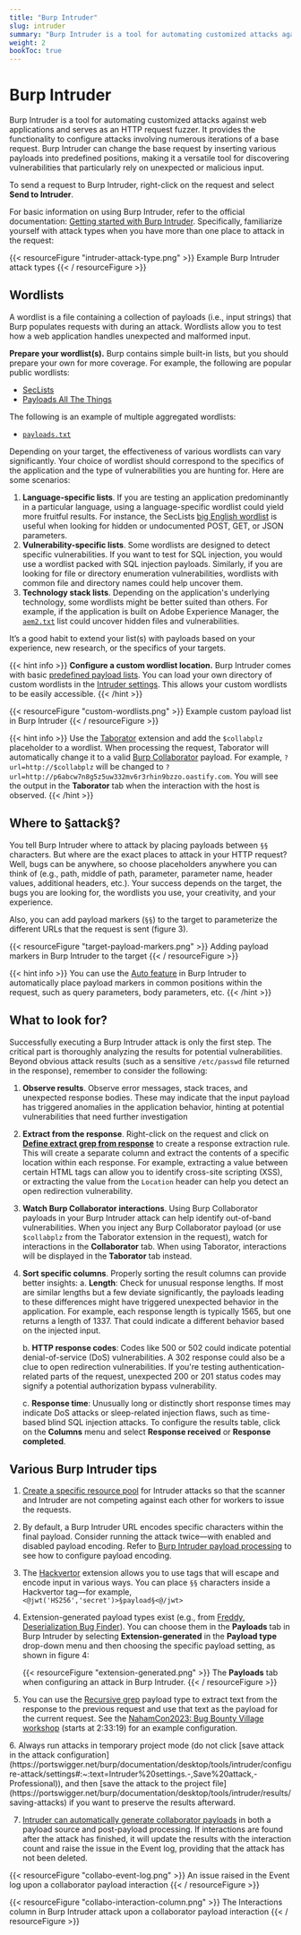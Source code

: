 ```yaml
---
title: "Burp Intruder"
slug: intruder
summary: "Burp Intruder is a tool for automating customized attacks against web applications and serves as an HTTP request fuzzer."
weight: 2
bookToc: true
---
```


# Burp Intruder

Burp Intruder is a tool for automating customized attacks against web applications and serves as an HTTP request fuzzer.
It provides the functionality to configure attacks involving numerous iterations of a base request.
Burp Intruder can change the base request by inserting various payloads into predefined positions, making it a versatile
tool for discovering vulnerabilities that particularly rely on unexpected or malicious input.

To send a request to Burp Intruder, right-click on the request and select **Send to Intruder**.

For basic information on using Burp Intruder, refer to the official documentation: [Getting started with Burp Intruder](https://portswigger.net/burp/documentation/desktop/tools/intruder/getting-started).
Specifically, familiarize yourself with attack types when you have more than one place to attack in the request:

{{< resourceFigure "intruder-attack-type.png" >}}
Example Burp Intruder attack types
{{< / resourceFigure >}}

## Wordlists

A wordlist is a file containing a collection of payloads (i.e., input strings) that Burp populates requests with during an attack.
Wordlists allow you to test how a web application handles unexpected and malformed input.

**Prepare your wordlist(s).** Burp contains simple built-in lists, but you should prepare your own for more coverage. For example,
the following are popular public wordlists:

- [SecLists](https://github.com/danielmiessler/SecLists)
- [Payloads All The Things](https://github.com/swisskyrepo/PayloadsAllTheThings)

The following is an example of multiple aggregated wordlists:

- [`payloads.txt`](https://gist.github.com/ahpaleus/e80654d82e718731e8b5385d5df56f2b)
  
Depending on your target, the effectiveness of various wordlists can vary significantly.
Your choice of wordlist should correspond to the specifics of the application and the type of vulnerabilities you are hunting for.
Here are some scenarios:

1. **Language-specific lists**. If you are testing an application predominantly in a particular language, using a language-specific
wordlist could yield more fruitful results. For instance, the SecLists [big English wordlist](https://github.com/danielmiessler/SecLists/blob/master/Discovery/Web-Content/raft-large-words-lowercase.txt) is useful when looking for hidden
or undocumented POST, GET, or JSON parameters.
2. **Vulnerability-specific lists**. Some wordlists are designed to detect specific vulnerabilities.
If you want to test for SQL injection, you would use a wordlist packed with SQL injection payloads.
Similarly, if you are looking for file or directory enumeration vulnerabilities, wordlists with common
file and directory names could help uncover them.
3. **Technology stack lists**. Depending on the application's underlying technology, some wordlists might be better suited
than others. For example, if the application is built on Adobe Experience Manager, the [`aem2.txt`](https://github.com/danielmiessler/SecLists/blob/3ff9658de5742e4ebb73aff996d6a1170e0a256e/Discovery/Web-Content/aem2.txt)
 list could uncover hidden files and vulnerabilities.

It’s a good habit to extend your list(s) with payloads based on your experience, new research, or the specifics of your targets.

{{< hint info >}}
**Configure a custom wordlist location.** Burp Intruder comes with basic [predefined payload lists](https://portswigger.net/burp/documentation/desktop/tools/intruder/configure-attack/payload-lists).
You can load your own directory of custom wordlists in the [Intruder settings](https://portswigger.net/burp/documentation/desktop/settings/tools/intruder#payload-list-location:~:text=Saving%20attacks.-,Payload%20list%20location,-These%20settings%20enable).
This allows your custom wordlists to be easily accessible.
{{< /hint >}}

{{< resourceFigure "custom-wordlists.png" >}}
Example custom payload list in Burp Intruder
{{< / resourceFigure >}}

{{< hint info >}}
Use the [Taborator](https://portswigger.net/bappstore/c9c37e424a744aa08866652f63ee9e0f) extension and add the `$collabplz`
placeholder to a wordlist.
When processing the request, Taborator will automatically change it to a valid <mandy>[Burp Collaborator]() payload.
For example, `?url=http://$collabplz` will be changed to `?url=http://p6abcw7n8g5z5uw332mv6r3rhin9bzzo.oastify.com`.
You will see the output in the **Taborator** tab when the interaction with the host is observed.
{{< /hint >}}

## Where to §attack§?

You tell Burp Intruder where to attack by placing payloads between `§§` characters. But where are the exact places
to attack in your HTTP request? Well, bugs can be anywhere, so choose placeholders anywhere you can think of
(e.g., path, middle of path, parameter, parameter name, header values, additional headers, etc.).
Your success depends on the target, the bugs you are looking for, the wordlists you use, your creativity, and your experience.

<mandy>Also, you can add payload markers (`§§`) to the target to parameterize the different URLs that the request is sent (figure 3).

{{< resourceFigure "target-payload-markers.png" >}}
Adding payload markers in Burp Intruder to the target
{{< / resourceFigure >}}

{{< hint info >}}
You can use the [Auto feature](https://portswigger.net/burp/documentation/desktop/tools/intruder/configure-attack/positions#:~:text=Apply%20automatic%20payload%20markers%20%2D%20click%20Auto%20%C2%A7)
in Burp Intruder to automatically place payload markers in common positions within the request, such as query parameters,
body parameters, etc.
{{< /hint >}}
</mandy>

## What to look for?

Successfully executing a Burp Intruder attack is only the first step. The critical part is thoroughly analyzing
the results for potential vulnerabilities. Beyond obvious attack results (such as a sensitive `/etc/passwd`
file returned in the response), remember to consider the following:

1. **Observe results**. Observe error messages, stack traces, and unexpected response bodies.
These may indicate that the input payload has triggered anomalies in the application behavior,
hinting at potential vulnerabilities that need further investigation

2. **Extract from the response**. Right-click on the request and click on [**Define extract grep from response**](https://portswigger.net/burp/documentation/desktop/tools/intruder/configure-attack/settings#grep-extract)
to create a response extraction rule. This will create a separate column and extract the contents of a specific location within
each response. For example, extracting a value between certain HTML tags can allow you to identify cross-site scripting (XSS),
or extracting the value from the `Location` header can help you detect an open redirection vulnerability.

3. **Watch Burp Collaborator interactions**. Using Burp Collaborator payloads in your Burp Intruder attack can help identify
out-of-band vulnerabilities. When you inject any Burp Collaborator payload (or use `$collabplz` from the Taborator extension
in the request), watch for interactions in the **Collaborator** tab.
When using Taborator, interactions will be displayed in the **Taborator** tab instead.
4. **Sort specific columns**. Properly sorting the result columns can provide better insights:
   a. **Length**: Check for unusual response lengths. If most are similar lengths but a few deviate significantly,
   the payloads leading to these differences might have triggered unexpected behavior in the application.
   For example, each response length is typically 1565, but one returns a length of 1337. That could indicate a different
   behavior based on the injected input.

   b. **HTTP response codes**: Codes like 500 or 502 could indicate potential denial-of-service (DoS) vulnerabilities.
   A 302 response could also be a clue to open redirection vulnerabilities. If you're testing authentication-related parts
   of the request, unexpected 200 or 201 status codes may signify a potential authorization bypass vulnerability.

   c. **Response time**: Unusually long or distinctly short response times may indicate DoS attacks or sleep-related injection
   flaws, such as time-based blind SQL injection attacks. To configure the results table, click on the **Columns** menu and select
   **Response received** or **Response completed**.

## Various Burp Intruder tips

1. <mandy>[Create a specific resource pool](https://portswigger.net/burp/documentation/desktop/tools/intruder/configure-attack/resource-pool)
for Intruder attacks so that the scanner and Intruder are not competing against each other for workers to issue the requests.</mandy>

2. By default, a Burp Intruder URL encodes specific characters within the final payload.
Consider running the attack twice—with enabled and disabled payload encoding. Refer to [Burp Intruder payload processing](https://portswigger.net/burp/documentation/desktop/tools/intruder/configure-attack/processing#:~:text=Configuring%20payload%20encoding)
to see how to configure payload encoding.

3. The [Hackvertor](https://portswigger.net/bappstore/65033cbd2c344fbabe57ac060b5dd100) extension allows you to use tags that
will escape and encode input in various ways. You can place `§§` characters inside a Hackvertor tag—for example,
`<@jwt('HS256','secret')>§payload§<@/jwt>`

4. Extension-generated payload types exist
(e.g., from [Freddy, Deserialization Bug Finder](https://portswigger.net/bappstore/ae1cce0c6d6c47528b4af35faebc3ab3)). You can
choose them in the **Payloads** tab in Burp Intruder by selecting **Extension-generated** in the **Payload type** drop-down menu
and then choosing the specific payload setting, as shown in figure 4:

   {{< resourceFigure "extension-generated.png" >}}
   The **Payloads** tab when configuring an attack in Burp Intruder.
   {{< / resourceFigure >}}

5. You can use the [Recursive grep](https://portswigger.net/burp/documentation/desktop/tools/intruder/configure-attack/payload-types#:~:text=WIENER%0APeter%20wiener-,Recursive%20grep,-This%20enables%20you)
payload type to extract text from the response to the previous request and use that text as the payload for the current request.
See the [NahamCon2023: Bug Bounty Village workshop](https://youtu.be/rM61brpBV48?t=9199) (starts at 2:33:19) for an example configuration.
<mandy>
6. Always run attacks in temporary project mode (do not click [save attack in the attack configuration](https://portswigger.net/burp/documentation/desktop/tools/intruder/configure-attack/settings#:~:text=Intruder%20settings.-,Save%20attack,-Professional)),
and then [save the attack to the project file](https://portswigger.net/burp/documentation/desktop/tools/intruder/results/saving-attacks)
if you want to preserve the results afterward.

7. [Intruder can automatically generate collaborator payloads](https://portswigger.net/burp/documentation/desktop/tools/intruder/configure-attack/payload-types#:~:text=processing%20rule.-,Collaborator%20payloads,-This%20generates%20and)
in both a payload source and post-payload processing. If interactions are found after the attack has finished,
it will update the results with the interaction count and raise the issue in the Event log,
providing that the attack has not been deleted.

{{< resourceFigure "collabo-event-log.png" >}}
An issue raised in the Event log upon a collaborator payload interaction
{{< / resourceFigure >}}

{{< resourceFigure "collabo-interaction-column.png" >}}
The Interactions column in Burp Intruder attack upon a collaborator payload interaction
{{< / resourceFigure >}}

</mandy>